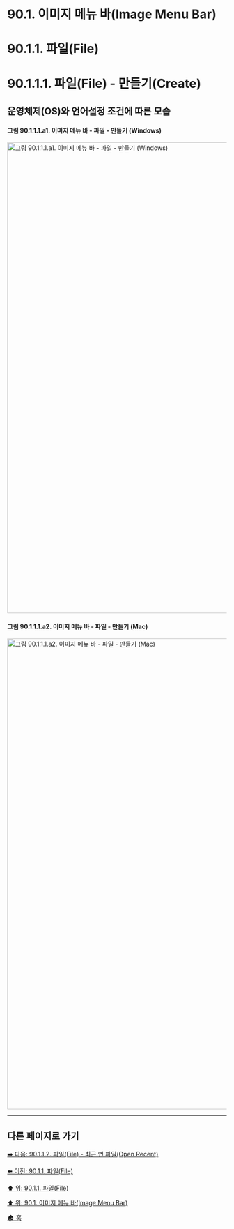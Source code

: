 # 90.1. 이미지 메뉴 바(Image Menu Bar)
# 90.1.1. 파일(File)
# 90.1.1.1. 파일(File) - 만들기(Create)
## 운영체제(OS)와 언어설정 조건에 따른 모습
#### 그림 90.1.1.1.a1. 이미지 메뉴 바 - 파일 - 만들기 (Windows)
<img width="1080" alt="그림 90.1.1.1.a1. 이미지 메뉴 바 - 파일 - 만들기 (Windows)" environment="MacOS:Sonoma 14.2.1 GIMP 2.10.36" src="https://github.com/wonder13662/gimp/assets/15767104/d9f875d9-ec90-4b55-82ca-3cb7e19647d2">

#### 그림 90.1.1.1.a2. 이미지 메뉴 바 - 파일 - 만들기 (Mac)
<img width="1080" alt="그림 90.1.1.1.a2. 이미지 메뉴 바 - 파일 - 만들기 (Mac)" environment="MacOS:Sonoma 14.2.1 GIMP 2.10.36" src="https://github.com/wonder13662/gimp/assets/15767104/60fa1f04-5e49-4892-b192-ebc8226fafa3">

***

## 다른 페이지로 가기

[➡️ 다음: 90.1.1.2. 파일(File) - 최근 연 파일(Open Recent)](./90-01-01-filex-02-open_recent.md)

[⬅️ 이전: 90.1.1. 파일(File)](./90-01-01-file.md)

[⬆️ 위: 90.1.1. 파일(File)](./90-01-01-file.md)

[⬆️ 위: 90.1. 이미지 메뉴 바(Image Menu Bar)](./90-01-00-image-menu-bar.md)

[🏠 홈](./00-home.md)
